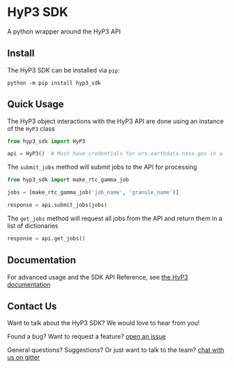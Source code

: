 # HyP3 SDK

A python wrapper around the HyP3 API

## Install

The HyP3 SDK can be installed via `pip`:

```
python -m pip install hyp3_sdk
```

## Quick Usage

The HyP3 object interactions with the HyP3 API are done using an instance of the `HyP3` class
```python
from hyp3_sdk import HyP3

api = HyP3()  # Must have credentials for urs.earthdata.nasa.gov in a .netrc file for this to work
```

The `submit_jobs` method will submit jobs to the API for processing
```python
from hyp3_sdk import make_rtc_gamma_job

jobs = [make_rtc_gamma_job('job_name', 'granule_name')]

response = api.submit_jobs(jobs)
```

The `get_jobs` method will request all jobs from the API and return them in a list of dictionaries
```python
response = api.get_jobs()
```

## Documentation

For advanced usage and the SDK API Reference, see [the HyP3 documentation](https://asfhyp3.github.io/)

## Contact Us

Want to talk about the HyP3 SDK? We would love to hear from you!

Found a bug? Want to request a feature?
[open an issue](https://github.com/ASFHyP3/hyp3-sdk/issues/new)

General questions? Suggestions? Or just want to talk to the team?
[chat with us on gitter](https://gitter.im/ASFHyP3/community)
